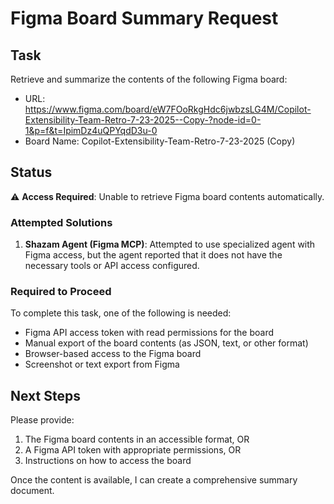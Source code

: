 # Figma Board Summary Request

## Task
Retrieve and summarize the contents of the following Figma board:
- URL: https://www.figma.com/board/eW7FOoRkgHdc6jwbzsLG4M/Copilot-Extensibility-Team-Retro-7-23-2025--Copy-?node-id=0-1&p=f&t=IpimDz4uQPYqdD3u-0
- Board Name: Copilot-Extensibility-Team-Retro-7-23-2025 (Copy)

## Status
⚠️ **Access Required**: Unable to retrieve Figma board contents automatically.

### Attempted Solutions
1. **Shazam Agent (Figma MCP)**: Attempted to use specialized agent with Figma access, but the agent reported that it does not have the necessary tools or API access configured.

### Required to Proceed
To complete this task, one of the following is needed:
- Figma API access token with read permissions for the board
- Manual export of the board contents (as JSON, text, or other format)
- Browser-based access to the Figma board
- Screenshot or text export from Figma

## Next Steps
Please provide:
1. The Figma board contents in an accessible format, OR
2. A Figma API token with appropriate permissions, OR
3. Instructions on how to access the board

Once the content is available, I can create a comprehensive summary document.
